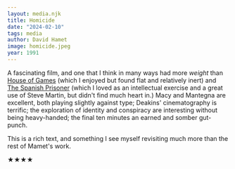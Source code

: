 ```yaml
---
layout: media.njk
title: Homicide
date: "2024-02-10"
tags: media
author: David Hamet
image: homicide.jpeg
year: 1991
---
```


A fascinating film, and one that I think in many ways had more _weight_ than [House of Games](/media/house-of-games) (which I enjoyed but found flat and relatively inert) and [The Spanish Prisoner](/media/the-spanish-prisoner) (which I loved as an intellectual exercise and a great use of Steve Martin, but didn't find much heart in.) Macy and Mantegna are excellent, both playing slightly against type; Deakins' cinematography is terrific; the exploration of identity and conspiracy are interesting without being heavy-handed; the final ten minutes an earned and somber gut-punch.

This is a rich text, and something I see myself revisiting much more than the rest of Mamet's work.

★★★★

